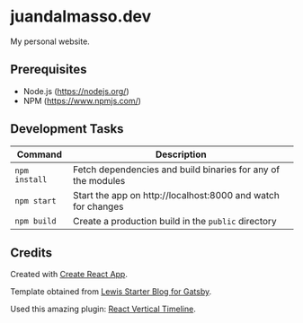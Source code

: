 # juandalmasso.dev
My personal website.

## Prerequisites

-   Node.js (https://nodejs.org/)
-   NPM (https://www.npmjs.com/)

## Development Tasks

| Command        | Description                                                  |
| -------------- | ------------------------------------------------------------ |
| `npm install`  | Fetch dependencies and build binaries for any of the modules |
| `npm start`    | Start the app on http://localhost:8000 and watch for changes |
| `npm build`    | Create a production build in the `public` directory          |

## Credits

Created with [Create React App](https://create-react-app.dev/).

Template obtained from [Lewis Starter Blog for Gatsby](https://github.com/lewislbr/lewis-gatsby-starter-blog).

Used this amazing plugin: [React Vertical Timeline](https://github.com/stephane-monnot/react-vertical-timeline).